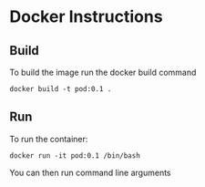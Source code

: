 # Docker Instructions

## Build
To build the image run the docker build command

```
docker build -t pod:0.1 .
```

## Run 

To run the container:

```
docker run -it pod:0.1 /bin/bash
```

You can then run command line arguments
